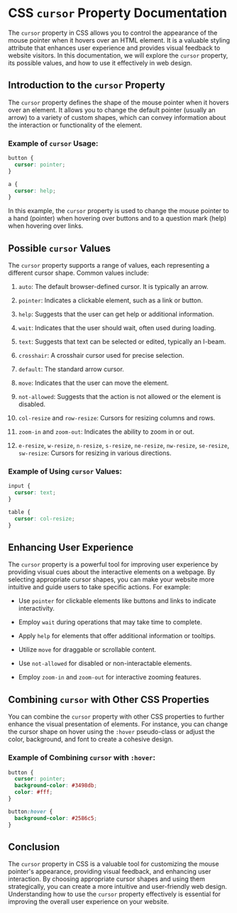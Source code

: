 # CSS `cursor` Property Documentation

The `cursor` property in CSS allows you to control the appearance of the mouse pointer when it hovers over an HTML element. It is a valuable styling attribute that enhances user experience and provides visual feedback to website visitors. In this documentation, we will explore the `cursor` property, its possible values, and how to use it effectively in web design.

## Introduction to the `cursor` Property

The `cursor` property defines the shape of the mouse pointer when it hovers over an element. It allows you to change the default pointer (usually an arrow) to a variety of custom shapes, which can convey information about the interaction or functionality of the element.

### Example of `cursor` Usage:

```css
button {
  cursor: pointer;
}

a {
  cursor: help;
}
```

In this example, the `cursor` property is used to change the mouse pointer to a hand (pointer) when hovering over buttons and to a question mark (help) when hovering over links.

## Possible `cursor` Values

The `cursor` property supports a range of values, each representing a different cursor shape. Common values include:

1. `auto`: The default browser-defined cursor. It is typically an arrow.

2. `pointer`: Indicates a clickable element, such as a link or button.

3. `help`: Suggests that the user can get help or additional information.

4. `wait`: Indicates that the user should wait, often used during loading.

5. `text`: Suggests that text can be selected or edited, typically an I-beam.

6. `crosshair`: A crosshair cursor used for precise selection.

7. `default`: The standard arrow cursor.

8. `move`: Indicates that the user can move the element.

9. `not-allowed`: Suggests that the action is not allowed or the element is disabled.

10. `col-resize` and `row-resize`: Cursors for resizing columns and rows.

11. `zoom-in` and `zoom-out`: Indicates the ability to zoom in or out.

12. `e-resize`, `w-resize`, `n-resize`, `s-resize`, `ne-resize`, `nw-resize`, `se-resize`, `sw-resize`: Cursors for resizing in various directions.

### Example of Using `cursor` Values:

```css
input {
  cursor: text;
}

table {
  cursor: col-resize;
}
```

## Enhancing User Experience

The `cursor` property is a powerful tool for improving user experience by providing visual cues about the interactive elements on a webpage. By selecting appropriate cursor shapes, you can make your website more intuitive and guide users to take specific actions. For example:

- Use `pointer` for clickable elements like buttons and links to indicate interactivity.

- Employ `wait` during operations that may take time to complete.

- Apply `help` for elements that offer additional information or tooltips.

- Utilize `move` for draggable or scrollable content.

- Use `not-allowed` for disabled or non-interactable elements.

- Employ `zoom-in` and `zoom-out` for interactive zooming features.

## Combining `cursor` with Other CSS Properties

You can combine the `cursor` property with other CSS properties to further enhance the visual presentation of elements. For instance, you can change the cursor shape on hover using the `:hover` pseudo-class or adjust the color, background, and font to create a cohesive design.

### Example of Combining `cursor` with `:hover`:

```css
button {
  cursor: pointer;
  background-color: #3498db;
  color: #fff;
}

button:hover {
  background-color: #2586c5;
}
```

## Conclusion

The `cursor` property in CSS is a valuable tool for customizing the mouse pointer's appearance, providing visual feedback, and enhancing user interaction. By choosing appropriate cursor shapes and using them strategically, you can create a more intuitive and user-friendly web design. Understanding how to use the `cursor` property effectively is essential for improving the overall user experience on your website.
